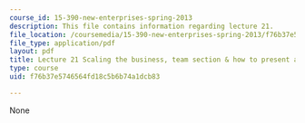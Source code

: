 ```yaml
---
course_id: 15-390-new-enterprises-spring-2013
description: This file contains information regarding lecture 21.
file_location: /coursemedia/15-390-new-enterprises-spring-2013/f76b37e5746564fd18c5b6b74a1dcb83_MIT15_390S13_lec21.pdf
file_type: application/pdf
layout: pdf
title: Lecture 21 Scaling the business, team section & how to present a business plan
type: course
uid: f76b37e5746564fd18c5b6b74a1dcb83

---
```

None